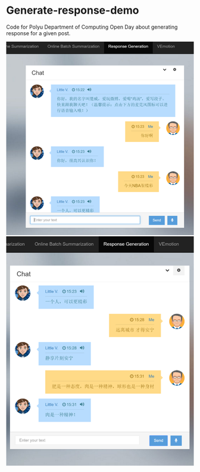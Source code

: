 # Generate-response-demo
Code for Polyu Department of Computing Open Day about generating response for a given post.

![image](https://github.com/luochuwei/Generate-response-demo/raw/master/Demo/1.PNG)
![image](https://github.com/luochuwei/Generate-response-demo/raw/master/Demo/2.PNG)
